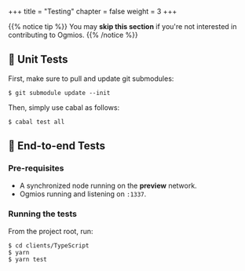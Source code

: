+++
title = "Testing"
chapter = false
weight = 3
+++

{{% notice tip %}}
You may **skip this section** if you're not interested in contributing to Ogmios.
{{% /notice %}}

## 🔧 Unit Tests

First, make sure to pull and update git submodules:

```console
$ git submodule update --init
```

Then, simply use cabal as follows:

```console
$ cabal test all
```

## 💨 End-to-end Tests

### Pre-requisites

- A synchronized node running on the **preview** network.
- Ogmios running and listening on `:1337`.

### Running the tests

From the project root, run:

```console
$ cd clients/TypeScript
$ yarn
$ yarn test
```
